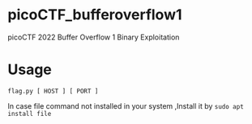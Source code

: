 # picoCTF_bufferoverflow1
picoCTF 2022 Buffer Overflow 1 Binary Exploitation

# Usage
```
flag.py [ HOST ] [ PORT ]
```
In case file command not installed in your system
,Install it by ```sudo apt install file```
